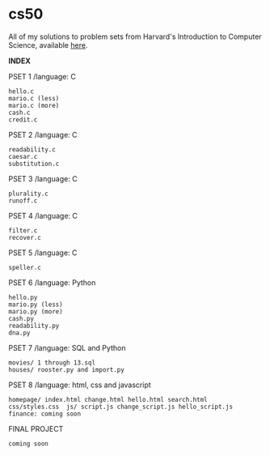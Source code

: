 # cs50
All of my solutions to problem sets from Harvard's Introduction to Computer Science, available <a href="https://cs50.harvard.edu/x/2020/">here</a>.

<b>INDEX</b>

  PSET 1
    /language: C
    
    hello.c
    mario.c (less)
    mario.c (more)
    cash.c
    credit.c
    
  PSET 2
    /language: C
    
    readability.c
    caesar.c
    substitution.c
    
  PSET 3
    /language: C
      
    plurality.c
    runoff.c
      
  PSET 4
    /language: C
     
    filter.c
    recover.c
      
  PSET 5
    /language: C
     
    speller.c
      
  PSET 6
    /language: Python
     
    hello.py
    mario.py (less)
    mario.py (more)
    cash.py
    readability.py
    dna.py
      
   PSET 7
    /language: SQL and Python
    
    movies/ 1 through 13.sql
    houses/ rooster.py and import.py
      
   PSET 8
    /language: html, css and javascript
    
    homepage/ index.html change.html hello.html search.html  css/styles.css  js/ script.js change_script.js hello_script.js
    finance: coming soon
      
   FINAL PROJECT
      
    coming soon
